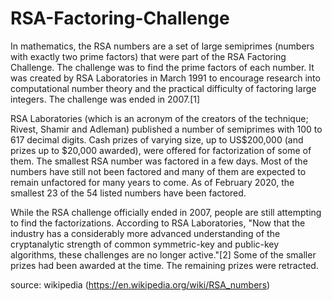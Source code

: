 # RSA-Factoring-Challenge
In mathematics, the RSA numbers are a set of large semiprimes (numbers with exactly two prime factors) that were part of the RSA Factoring Challenge. The challenge was to find the prime factors of each number. It was created by RSA Laboratories in March 1991 to encourage research into computational number theory and the practical difficulty of factoring large integers. The challenge was ended in 2007.[1]

RSA Laboratories (which is an acronym of the creators of the technique; Rivest, Shamir and Adleman) published a number of semiprimes with 100 to 617 decimal digits. Cash prizes of varying size, up to US$200,000 (and prizes up to $20,000 awarded), were offered for factorization of some of them. The smallest RSA number was factored in a few days. Most of the numbers have still not been factored and many of them are expected to remain unfactored for many years to come. As of February 2020, the smallest 23 of the 54 listed numbers have been factored.

While the RSA challenge officially ended in 2007, people are still attempting to find the factorizations. According to RSA Laboratories, "Now that the industry has a considerably more advanced understanding of the cryptanalytic strength of common symmetric-key and public-key algorithms, these challenges are no longer active."[2] Some of the smaller prizes had been awarded at the time. The remaining prizes were retracted.

source: wikipedia (https://en.wikipedia.org/wiki/RSA_numbers)
